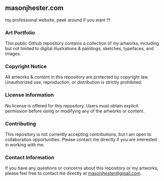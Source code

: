 ## masonjhester.com
my professional website, peek around if you want !!!

### Art Portfolio
This public Github repository contains a collection of my artworks, including but not limited to digital illustrations & paintings, sketches, typefaces, and images.
### Copyright Notice
All artworks & content in this repository are protected by copyright law. Unauthorized use, reproduction, or distribution is strictly prohibited.
### License Information
No license is offered for this repository. Users must obtain explicit permission before using or modifying any of the artworks or content.
### Contributing
This repository is not currently accepting contributions, but I am open to collaboration opportunities. Please contact me directly if you are interested in working with me.
### Contact Information
If you have any questions or concerns about this repository or my artworks, please feel free to contact me directly at [masonjhester@gmail.com](mailto:masonjhester@gmail.com).
